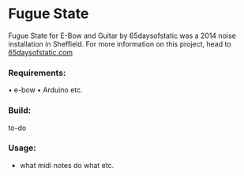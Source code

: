 # Fugue State

Fugue State for E-Bow and Guitar by 65daysofstatic was a 2014 noise installation in Sheffield. For more information on this project, head to [65daysofstatic.com](http://65daysofstatic.com)

### Requirements:

• e-bow
• Arduino etc.

### Build:

to-do

### Usage:

- what midi notes do what etc.